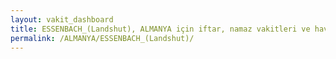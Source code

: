 ```yaml
---
layout: vakit_dashboard
title: ESSENBACH_(Landshut), ALMANYA için iftar, namaz vakitleri ve hava durumu - ilçe/eyalet seç
permalink: /ALMANYA/ESSENBACH_(Landshut)/
---
```


<script type="text/javascript">
  var GLOBAL_COUNTRY = 'ALMANYA';
  var GLOBAL_CITY = 'ESSENBACH_(Landshut)';
  var GLOBAL_STATE = '';
  var lat = 72;
  var lon = 21;
</script>
